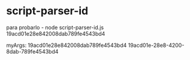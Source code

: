 # script-parser-id

para probarlo - node script-parser-id.js 19acd01e28e842008dab789fe4543bd4

myArgs:  19acd01e28e842008dab789fe4543bd4
19acd01e-28e8-4200-8dab-789fe4543bd4
